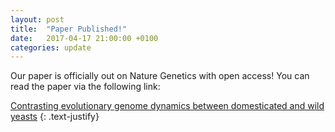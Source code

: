 ```yaml
---
layout: post
title:  "Paper Published!"
date:   2017-04-17 21:00:00 +0100
categories: update
---
```


Our paper is officially out on Nature Genetics with open access! You can read the paper via the following link:


[Contrasting evolutionary genome dynamics between domesticated and wild yeasts](https://www.nature.com/ng/journal/vaop/ncurrent/full/ng.3847.html)
{: .text-justify}
